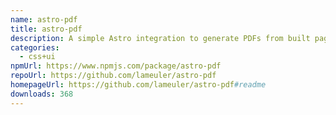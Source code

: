 ```yaml
---
name: astro-pdf
title: astro-pdf
description: A simple Astro integration to generate PDFs from built pages
categories:
  - css+ui
npmUrl: https://www.npmjs.com/package/astro-pdf
repoUrl: https://github.com/lameuler/astro-pdf
homepageUrl: https://github.com/lameuler/astro-pdf#readme
downloads: 368
---
```

